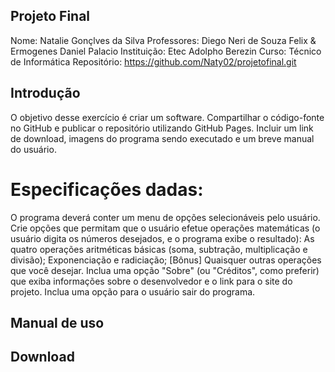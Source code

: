## Projeto Final
Nome: Natalie Gonçlves da Silva
Professores: Diego Neri de Souza Felix & Ermogenes Daniel Palacio
Instituição: Etec Adolpho Berezin
Curso: Técnico de Informática
Repositório: https://github.com/Naty02/projetofinal.git

## Introdução
O objetivo desse exercício é criar um software. Compartilhar o código-fonte no GitHub e publicar o repositório utilizando GitHub Pages. Incluir um link de download, imagens do programa sendo executado e um breve manual do usuário.

# Especificações dadas:
O programa deverá conter um menu de opções selecionáveis pelo usuário.
Crie opções que permitam que o usuário efetue operações matemáticas (o usuário digita os números desejados, e o programa exibe o resultado):
As quatro operações aritméticas básicas (soma, subtração, multiplicação e divisão);
Exponenciação e radiciação;
[Bônus] Quaisquer outras operações que você desejar.
Inclua uma opção "Sobre" (ou "Créditos", como preferir) que exiba informações sobre o desenvolvedor e o link para o site do projeto.
Inclua uma opção para o usuário sair do programa.


## Manual de uso


## Download

